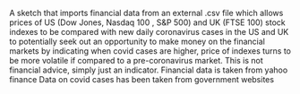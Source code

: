 A sketch that imports financial data from an external .csv file which allows prices of US (Dow Jones, Nasdaq 100 , S&P 500) and UK (FTSE 100) stock indexes to be compared
with new daily coronavirus cases in the US and UK to potentially seek out an opportunity to make money on the financial markets by indicating when covid cases 
are higher, price of indexes turns to be more volatile if compared to a pre-coronavirus market.
This is not financial advice, simply just an indicator. 
Financial data is taken from yahoo finance
Data on covid cases has been taken from government websites
